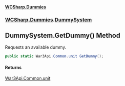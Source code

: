 #### [WCSharp.Dummies](README.md 'README')
### [WCSharp.Dummies](WCSharp.Dummies.md 'WCSharp.Dummies').[DummySystem](WCSharp.Dummies.DummySystem.md 'WCSharp.Dummies.DummySystem')

## DummySystem.GetDummy() Method

Requests an available dummy.

```csharp
public static War3Api.Common.unit GetDummy();
```

#### Returns
[War3Api.Common.unit](https://docs.microsoft.com/en-us/dotnet/api/War3Api.Common.unit 'War3Api.Common.unit')